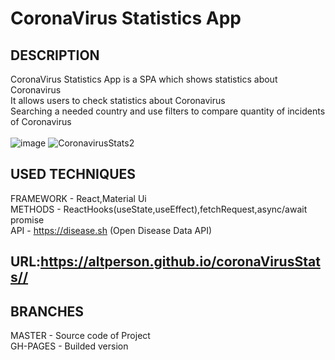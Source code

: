 # CoronaVirus Statistics App<br>
## DESCRIPTION<br>
CoronaVirus Statistics App is a SPA which shows statistics about Coronavirus<br>
It allows users to check statistics about Coronavirus<br>
Searching a needed country and use filters to compare quantity of incidents of Coronavirus<br>
<br>
![image](https://github.com/AltPerson/coronaVirusStats/assets/39427362/5960b316-10a2-4272-8cbd-061d7d7747f0)
![CoronavirusStats2](https://github.com/AltPerson/coronaVirusStats/assets/39427362/15bbd25e-15a1-4aff-bc63-ce99b2af95f5)

## USED TECHNIQUES<br>
FRAMEWORK - React,Material Ui<br>
METHODS - ReactHooks(useState,useEffect),fetchRequest,async/await promise<br>
API - https://disease.sh (Open Disease Data API)
## URL:https://altperson.github.io/coronaVirusStats//<br>
## BRANCHES<br>
MASTER - Source code of Project<br>
GH-PAGES - Builded version
